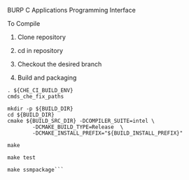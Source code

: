BURP C Applications Programming Interface

To Compile

1) Clone repository

2) cd in repository

3) Checkout the desired branch

4) Build and packaging

```. ssmuse-sh -d /fs/ssm/eccc/cmd/cmds/dev/che
. ${CHE_CI_BUILD_ENV}
cmds_che_fix_paths

mkdir -p ${BUILD_DIR}
cd ${BUILD_DIR}
cmake ${BUILD_SRC_DIR} -DCOMPILER_SUITE=intel \
        -DCMAKE_BUILD_TYPE=Release  \
        -DCMAKE_INSTALL_PREFIX="${BUILD_INSTALL_PREFIX}"

make

make test

make ssmpackage```
